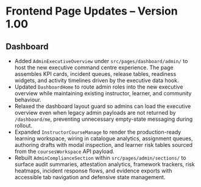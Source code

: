 # Frontend Page Updates – Version 1.00

## Dashboard
- Added `AdminExecutiveOverview` under `src/pages/dashboard/admin/` to host the new executive command centre experience. The page assembles KPI cards, incident queues, release tables, readiness widgets, and activity timelines driven by the executive data hook.
- Updated `DashboardHome` to route admin roles into the new executive overview while maintaining existing instructor, learner, and community behaviour.
- Relaxed the dashboard layout guard so admins can load the executive overview even when legacy admin payloads are not returned by `/dashboard/me`, preventing unnecessary empty-state messaging during rollout.
- Expanded `InstructorCourseManage` to render the production-ready learning workspace, wiring in catalogue analytics, assignment
  queues, authoring drafts with modal inspection, and learner risk tables sourced from the `coursesWorkspace` API payload.
- Rebuilt `AdminComplianceSection` within `src/pages/admin/sections/` to surface audit summaries, attestation analytics, framework trackers, risk heatmaps, incident response flows, and evidence exports with accessible tab navigation and defensive state management.
